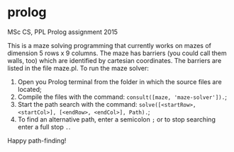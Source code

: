 # prolog
MSc CS, PPL Prolog assignment 2015

This is a maze solving programming that currently works on mazes of dimension 5 rows x 9 columns. The maze has barriers (you could call them walls, too) which are identified by cartesian coordinates. The barriers are listed in the file maze.pl. To run the maze solver:

1. Open you Prolog terminal from the folder in which the source files are located;
2. Compile the files with the command: ```consult([maze, 'maze-solver']).```;
3. Start the path search with the command: ```solve([<startRow>, <startCol>], [<endRow>, <endCol>], Path).```;
4. To find an alternative path, enter a semicolon ```;``` or to stop searching enter a full stop ```.```.

Happy path-finding! 
